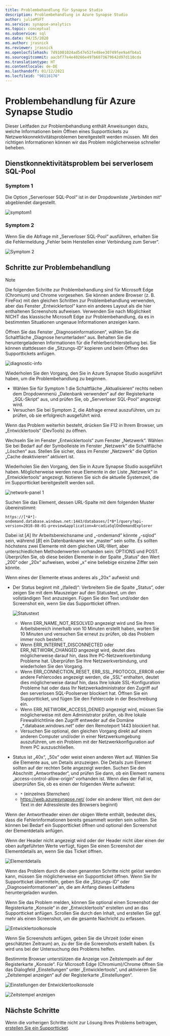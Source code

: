 ```yaml
---
title: Problembehandlung für Synapse Studio
description: Problembehandlung in Azure Synapse Studio
author: julieMSFT
ms.service: synapse-analytics
ms.topic: conceptual
ms.subservice: sql
ms.date: 04/15/2020
ms.author: jrasnick
ms.reviewer: jrasnick
ms.openlocfilehash: 7d91001024ad547e52fe48ee30749fee9a4fb4a1
ms.sourcegitcommit: aacbf77e4e40266e497b6073679642d97d110cda
ms.translationtype: HT
ms.contentlocale: de-DE
ms.lasthandoff: 01/12/2021
ms.locfileid: "98116176"
---
```

# <a name="azure-synapse-studio-troubleshooting"></a>Problembehandlung für Azure Synapse Studio

Dieser Leitfaden zur Problembehandlung enthält Anweisungen dazu, welche Informationen beim Öffnen eines Supporttickets zu Netzwerkkonnektivitätsproblemen bereitgestellt werden müssen. Mit den richtigen Informationen können wir das Problem möglicherweise schneller beheben.

## <a name="serverless-sql-pool-service-connectivity-issue"></a>Dienstkonnektivitätsproblem bei serverlosem SQL-Pool

### <a name="symptom-1"></a>Symptom 1

Die Option „Serverloser SQL-Pool“ ist in der Dropdownliste „Verbinden mit“ abgeblendet dargestellt.

![symptom1](media/troubleshooting-synapse-studio/symptom1v2.png)

### <a name="symptom-2"></a>Symptom 2

Wenn Sie die Abfrage mit „Serverloser SQL-Pool“ ausführen, erhalten Sie die Fehlermeldung „Fehler beim Herstellen einer Verbindung zum Server“.

![Symptom 2](media/troubleshooting-synapse-studio/symptom2.png)
 

## <a name="troubleshooting-steps"></a>Schritte zur Problembehandlung

> [!NOTE] 
>    Die folgenden Schritte zur Problembehandlung sind für Microsoft Edge (Chromium) und Chrome vorgesehen. Sie können andere Browser (z. B. FireFox) mit den gleichen Schritten zur Problembehandlung verwenden, aber das Fenster „Entwicklertool“ kann ein anderes Layout als die hier enthaltenen Screenshots aufweisen. Verwenden Sie nach Möglichkeit NICHT das klassische Microsoft Edge zur Problembehandlung, da es in bestimmten Situationen ungenaue Informationen anzeigen kann.

Öffnen Sie das Fenster „Diagnoseinformationen“, wählen Sie die Schaltfläche „Diagnose herunterladen“ aus. Behalten Sie die heruntergeladenen Informationen für die Fehlerberichterstellung bei. Sie können stattdessen die „Sitzungs-ID“ kopieren und beim Öffnen des Supporttickets anfügen.

![diagnostic-info](media/troubleshooting-synapse-studio/diagnostic-info-download.png)

Wiederholen Sie den Vorgang, den Sie in Azure Synapse Studio ausgeführt haben, um die Problembehandlung zu beginnen.

- Wählen Sie für Symptom 1 die Schaltfläche „Aktualisieren“ rechts neben dem Dropdownmenü „Datenbank verwenden“ auf der Registerkarte „SQL-Skript“ aus, und prüfen Sie, ob „Serverloser SQL-Pool“ angezeigt wird.
- Versuchen Sie bei Symptom 2, die Abfrage erneut auszuführen, um zu prüfen, ob sie erfolgreich ausgeführt wird.

Wenn das Problem weiterhin besteht, drücken Sie F12 in Ihrem Browser, um „Entwicklertools“ (DevTools) zu öffnen.

Wechseln Sie im Fenster „Entwicklertools“ zum Fenster „Netzwerk“. Wählen Sie bei Bedarf auf der Symbolleiste im Fenster „Netzwerk“ die Schaltfläche „Löschen“ aus.
Stellen Sie sicher, dass im Fenster „Netzwerk“ die Option „Cache deaktivieren“ aktiviert ist.

Wiederholen Sie den Vorgang, den Sie in Azure Synapse Studio ausgeführt haben. Möglicherweise werden neue Elemente in der Liste „Netzwerk“ in „Entwicklertools“ angezeigt. Notieren Sie sich die aktuelle Systemzeit, die im Supportticket bereitgestellt werden soll.

![network-panel 1](media/troubleshooting-synapse-studio/network-panel.png)

Suchen Sie das Element, dessen URL-Spalte mit dem folgenden Muster übereinstimmt:

`https://[*A*]-ondemand.database.windows.net:1443/databases/[*B*]/query?api-version=2018-08-01-preview&application=ArcadiaSqlOnDemandExplorer`

Dabei ist [*A*] Ihr Arbeitsbereichsname und „-ondemand“ könnte „-sqlod“ sein, während [*B*] ein Datenbankname wie „master“ sein sollte. Es sollten höchstens zwei Elemente mit dem gleichen URL-Wert, aber unterschiedlichen Methodenwerten vorhanden sein: OPTIONS und POST. Überprüfen Sie, ob diese beiden Elemente in der Spalte „Status“ den Wert „200“ oder „20x“ aufweisen, wobei „x“ eine beliebige einzelne Ziffer sein könnte.

Wenn eines der Elemente etwas anderes als „20x“ aufweist und:

- Der Status beginnt mit „(failed)“: Verbreitern Sie die Spalte „Status“, oder zeigen Sie mit dem Mauszeiger auf den Statustext, um den vollständigen Text anzuzeigen. Fügen Sie den Text und/oder den Screenshot ein, wenn Sie das Supportticket öffnen.

    ![Statustext](media/troubleshooting-synapse-studio/status-text.png)

    - Wenn ERR_NAME_NOT_RESOLVED angezeigt wird und Sie Ihren Arbeitsbereich innerhalb von 10 Minuten erstellt haben, warten Sie 10 Minuten und versuchen Sie erneut zu prüfen, ob das Problem immer noch besteht.
    - Wenn ERR_INTERNET_DISCONNECTED oder ERR_NETWORK_CHANGED angezeigt wird, deutet dies möglicherweise darauf hin, dass Ihre PC-Netzwerkverbindung Probleme hat. Überprüfen Sie Ihre Netzwerkverbindung, und wiederholen Sie den Vorgang.
    - Wenn ERR_CONNECTION_RESET, ERR_SSL_PROTOCOL_ERROR oder andere Fehlercodes angezeigt werden, die „SSL“ enthalten, deutet dies möglicherweise darauf hin, dass Ihre lokale SSL-Konfiguration Probleme hat oder dass Ihr Netzwerkadministrator den Zugriff auf den serverlosen SQL-Poolserver blockiert hat. Öffnen Sie ein Supportticket, und fügen Sie den Fehlercode in der Beschreibung ein.
    - Wenn ERR_NETWORK_ACCESS_DENIED angezeigt wird, müssen Sie möglicherweise mit dem Administrator prüfen, ob Ihre lokale Firewallrichtlinie den Zugriff entweder auf die Domäne „*.database.windows.net“ oder den Remoteport 1443 blockiert hat.
    - Versuchen Sie optional, den gleichen Vorgang direkt auf einem anderen Computer und/oder in einer Netzwerkumgebung auszuführen, um ein Problem mit der Netzwerkkonfiguration auf Ihrem PC auszuschließen.

- Status ist „40x“, „50x“ oder weist einen anderen Wert auf. Wählen Sie die Elemente aus, um Details anzuzeigen. Die Details zum Element sollten auf der rechten Seite angezeigt werden. Suchen Sie den Abschnitt „Antwortheader“, und prüfen Sie dann, ob ein Element namens „access-control-allow-origin“ vorhanden ist. Wenn dies der Fall ist, überprüfen Sie, ob es einen der folgenden Werte aufweist:

    - `*` (einzelnes Sternchen)
    - https://web.azuresynapse.net/ (oder ein anderer Wert, mit dem der Text in der Adressleiste des Browsers beginnt)

Wenn der Antwortheader einen der obigen Werte enthält, bedeutet dies, dass die Fehlerinformationen bereits gesammelt worden sein sollten. Sie können bei Bedarf ein Supportticket öffnen und optional den Screenshot der Elementdetails anfügen.

Wenn der Header nicht angezeigt wird oder der Header nicht über einen der oben aufgeführten Werte verfügt, fügen Sie einen Screenshot der Elementdetails an, wenn Sie das Ticket öffnen.

 
![Elementdetails](media/troubleshooting-synapse-studio/item-details.png)
 
Wenn das Problem durch die oben genannten Schritte nicht gelöst werden kann, müssen Sie möglicherweise ein Supportticket öffnen. Wenn Sie Ihr Supportticket übermitteln, geben Sie die „Sitzungs-ID“ oder „Diagnoseinformationen“ an, die am Anfang dieses Leitfadens heruntergeladen wurden.

Wenn Sie das Problem melden, können Sie optional einen Screenshot der Registerkarte „Konsole“ in der „Entwicklertools“ erstellen und an das Supportticket anfügen. Scrollen Sie durch den Inhalt, und erstellen Sie ggf. mehr als einen Screenshot, um die gesamte Nachricht zu erfassen.

![Entwicklertoolkonsole](media/troubleshooting-synapse-studio/developer-tool-console.png)

Wenn Sie Screenshots anfügen, geben Sie die Uhrzeit (oder einen geschätzten Zeitraum) an, zu der Sie die Screenshots erstellt haben. Es wird uns bei der Untersuchung des Problems helfen.

Bestimmte Browser unterstützen die Anzeige von Zeitstempeln auf der Registerkarte „Konsole“. Für Microsoft Edge (Chromium)/Chrome öffnen Sie das Dialogfeld „Einstellungen“ unter „Entwicklertools“, und aktivieren Sie „Zeitstempel anzeigen“ auf der Registerkarte „Einstellungen“.

![Einstellungen der Entwicklertoolkonsole](media/troubleshooting-synapse-studio/developer-tool-console-settings.png)

![Zeitstempel anzeigen](media/troubleshooting-synapse-studio/show-time-stamp.png)

## <a name="next-steps"></a>Nächste Schritte
Wenn die vorherigen Schritte nicht zur Lösung Ihres Problems beitragen, [erstellen Sie ein Supportticket](../sql-data-warehouse/sql-data-warehouse-get-started-create-support-ticket.md?bc=%2fazure%2fsynapse-analytics%2fbreadcrumb%2ftoc.json&toc=%2fazure%2fsynapse-analytics%2ftoc.json).